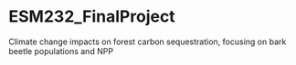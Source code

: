 # ESM232_FinalProject
Climate change impacts on forest carbon sequestration, focusing on bark beetle populations and NPP
